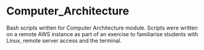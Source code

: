 # Computer_Architecture

Bash scripts written for Computer Architecture module. Scripts were written on a remote AWS instance as part of an exercise to familiarise
students with Linux, remote server access and the terminal. 